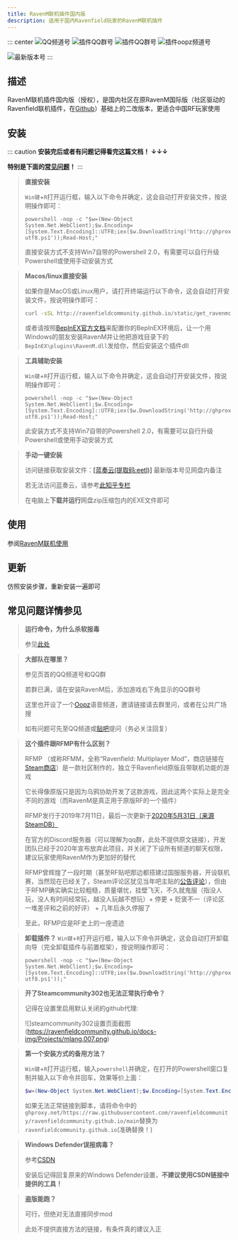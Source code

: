 ```yaml
---
title: RavenM联机插件国内版
description: 适用于国内Ravenfield玩家的RavenM联机插件
---
```


::: center
![QQ频道号](https://img.shields.io/badge/QQ频道-9pmc179t29-blue?style=flat-square) ![插件QQ群号](https://img.shields.io/badge/插件QQ群-710832844-blue?style=flat-square) ![插件QQ群号](https://img.shields.io/badge/插件QQ群-677540488-blue?style=flat-square) ![插件oopz频道号](https://img.shields.io/badge/插件Oopz频道-?-blue?style=flat-square)

![最新版本号](https://img.shields.io/badge/dynamic/json?label=%E6%9C%80%E6%96%B0%E7%89%88%E6%9C%AC&&color=green&&style=flat-square&url=https://gitee.com/api/v5/repos/RedQieMei/Raven-M/releases/372833&query=%24.name)
:::

## 描述

RavenM联机插件国内版（授权），是国内社区在原RavenM国际版（社区驱动的Ravenfield联机插件，在[Github](https://github.com/iliadsh/RavenM)）基础上的二改版本，更适合中国RF玩家使用

## 安装

::: caution
**安装完后或者有问题记得看完这篇文档！ ↓↓↓**

**特别是下面的[常见问题](#常见问题)！**
:::

> **直接安装**
>
> `Win键`+`R`打开运行框，输入以下命令并确定，这会自动打开安装文件，按说明操作即可：
> ```batch
> powershell -nop -c "$w=(New-Object System.Net.WebClient);$w.Encoding=[System.Text.Encoding]::UTF8;iex($w.DownloadString('http://ghproxy.net/https://raw.githubusercontent.com/ravenfieldcommunity/ravenfieldcommunity.github.io/main/static/get_ravenmcn_d-utf8.ps1'));Read-Host;"
> ```
>
> 直接安装方式不支持Win7自带的Powershell 2.0，有需要可以自行升级Powershell或使用手动安装方式

> **Macos/linux直接安装**
>
>如果你是MacOS或Linux用户，请打开终端运行以下命令，这会自动打开安装文件，按说明操作即可：
> ```sh
> curl -sSL http://ravenfieldcommunity.github.io/static/get_ravenmcn_d-utf8.sh | bash
> ```
>
> 或者请按照[BepInEX官方文档](https://docs.bepinex.dev/articles/user_guide/installation/index.html?tabs=tabid-nix#installing-bepinex-1)来配置你的BepInEX环境后，让一个用Windows的朋友安装RavenM并让他把游戏目录下的`BepInEX\plugins\RavenM.dll`发给你，然后安装这个插件dll

> **工具辅助安装**
>
> `Win键`+`R`打开运行框，输入以下命令并确定，这会自动打开安装文件，按说明操作即可：
> ```batch
> powershell -nop -c "$w=(New-Object System.Net.WebClient);$w.Encoding=[System.Text.Encoding]::UTF8;iex($w.DownloadString('http://ghproxy.net/https://raw.githubusercontent.com/ravenfieldcommunity/ravenfieldcommunity.github.io/main/static/get_ravenmcn-utf8.ps1'));Read-Host;"
> ```
>
>此安装方式不支持Win7自带的Powershell 2.0，有需要可以自行升级Powershell或使用手动安装方式

> **手动一键安装**
>
> 访问链接获取安装文件：[[蓝奏云(提取码:eetl)]](https://wwyl.lanzouj.com/b007slq59i)  最新版本号见网盘内备注
>
> 若无法访问蓝奏云，请参考[此知乎专栏](https://zhuanlan.zhihu.com/p/419457461)
>
> 在电脑上**下载并运行**网盘zip压缩包内的EXE文件即可

## 使用

参阅[RavenM联机使用](/cn/in-GAME/ravenm.md)

## 更新

仿照安装步骤，重新安装一遍即可

## 常见问题详情参见

> **运行命令，为什么杀软报毒**
>
> 参见[此处](./mlang.md#%E5%B8%B8%E8%A7%81%E9%97%AE%E9%A2%98)

> **大部队在哪里？**
>
> 参见页首的QQ频道号和QQ群
>
> 若群已满，请在安装RavenM后，添加游戏右下角显示的QQ群号
>
> 这里也开设了一个[Oopz](https://oopz.cn/)语音频道，邀请链接请去群里问，或者在公共广场搜
>
> 如有问题可先至QQ频道或[贴吧](https://tieba.baidu.com/f?kw=ravenfield)提问（务必关注回复）

> **这个插件跟RFMP有什么区别？**
>
> RFMP （或称RFMM，全称“Ravenfield: Multiplayer Mod”，商店链接在[Steam商店](https://store.steampowered.com/app/1104390)）是一款社区制作的，独立于Ravenfield原版且带联机功能的游戏
>
> 它长得像原版只是因为乌鸦协助开发了这款游戏，因此这两个实际上是完全不同的游戏（而RavenM是真正用于原版RF的一个插件）
>
> RFMP发行于2019年7月11日，最后一次更新于[2020年5月31日（来源SteamDB）](https://steamdb.info/app/1104390/patchnotes/)
>
> 在官方的Discord服务器（可以理解为qq群，此处不提供原文链接），开发团队已经于2020年宣布放弃此项目，并关闭了下设所有频道的聊天权限，建议玩家使用RavenM作为更加好的替代
>
> RFMP曾辉煌了一段时期（甚至RF贴吧那边都搭建过国服服务器，开设联机赛，当然现在已经关了，Steam评论区犹见当年吧主贴的[公告评论](https://steamcommunity.com/profiles/76561198357197363/recommended/1104390/)），但由于RFMP确实确实比较粗糙，质量堪忧，挂壁飞天，不久就鬼服（指没人玩，没人有时间经常玩，越没人玩越不想玩）+ 停更 + 贬褒不一（评论区一堆差评和之前的好评） + 几年后永久停服了
>
> 至此，RFMP应是RF史上的一座遗迹

> **卸载插件？**
> `Win键`+`R`打开运行框，输入以下命令并确定，这会自动打开卸载向导（完全卸载插件与前置框架），按说明操作即可：
> ```batch
> powershell -nop -c "$w=(New-Object System.Net.WebClient);$w.Encoding=[System.Text.Encoding]::UTF8;iex($w.DownloadString('http://ghproxy.net/https://raw.githubusercontent.com/ravenfieldcommunity/ravenfieldcommunity.github.io/main/static/uninstall_bepinex-utf8.ps1'));"
> ```

> **开了Steamcommunity302也无法正常执行命令？**
>
> 记得在设置里启用默认关闭的github代理:
>
> ![]steamcommunity302设置页面截图(https://ravenfieldcommunity.github.io/docs-img/Projects/mlang.007.png)

> **第一个安装方式的备用方法？**
>
> `Win键`+`R`打开运行框，输入`powershell`并确定，在打开的Powershell窗口复制并输入以下命令并回车，效果等价上面：
> ```powershell
> $w=(New-Object System.Net.WebClient);$w.Encoding=[System.Text.Encoding]::UTF8;iex($w.DownloadString('http://ravenfieldcommunity.github.io/static/get_ravenmcn_d-utf8.ps1'));
> ```
>
> 如果无法正常链接到脚本，请将命令中的`ghproxy.net/https://raw.githubusercontent.com/ravenfieldcommunity/ravenfieldcommunity.github.io/main`替换为`ravenfieldcommunity.github.io`(准确替换！)

> **Windows Defender误报病毒？**
>
> 参考[CSDN](https://blog.csdn.net/qq_54780911/article/details/121993809)
>
> 安装后记得回复原来的Windows Defender设置，**不建议使用CSDN链接中提供的工具！**


> **盗版能跑？**
>
> 可行，但绝对无法直接同步mod
>
> 此处不提供直接方法的链接，有条件真的建议入正